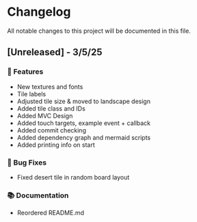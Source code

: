 # Changelog

All notable changes to this project will be documented in this file.

## [Unreleased] - 3/5/25

### 🚀 Features


- New textures and fonts
- Tile labels
- Adjusted tile size & moved to landscape design
- Added tile class and IDs
- Added MVC Design
- Added touch targets, example event + callback
- Added commit checking
- Added dependency graph and mermaid scripts
- Added printing info on start

### 🐛 Bug Fixes

- Fixed desert tile in random board layout

### 📚 Documentation

- Reordered README.md

<!-- generated by git-cliff -->

